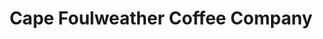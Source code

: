 ---
title: "Cape Foulweather Coffee Company"
url: /lincoln-city/cape-foulweather-coffee-company/
shop: Kaffee
---